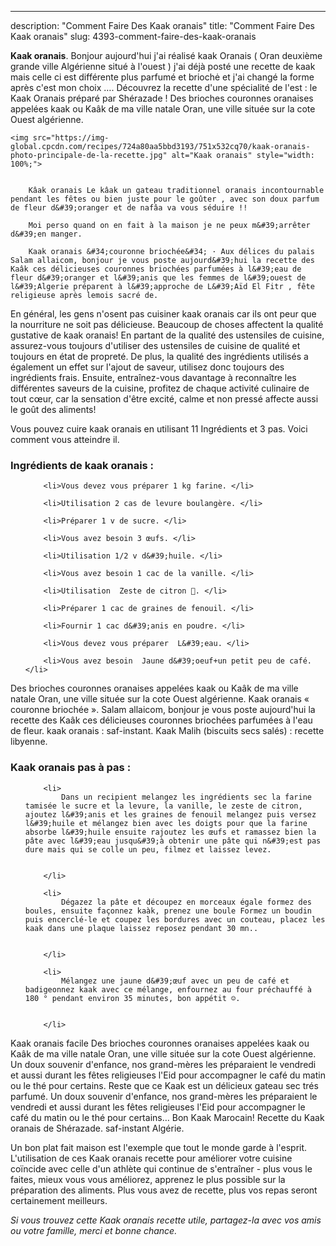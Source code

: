 ---
description: "Comment Faire Des Kaak oranais"
title: "Comment Faire Des Kaak oranais"
slug: 4393-comment-faire-des-kaak-oranais

<p>
	<strong>Kaak oranais</strong>. 
	Bonjour aujourd&#39;hui j&#39;ai réalisé kaak Oranais ( Oran deuxième grande ville Algérienne situé à l&#39;ouest ) j&#39;ai déjà posté une recette de kaak mais celle ci est différente plus parfumé et briochė et j&#39;ai changé la forme après c&#39;est mon choix …. Découvrez la recette d&#39;une spécialité de l&#39;est : le Kaak Oranais préparé par Shérazade ! Des brioches couronnes oranaises appelées kaak ou Kaâk de ma ville natale Oran, une ville située sur la cote Ouest algérienne.
</p>
<p>
	
	<img src="https://img-global.cpcdn.com/recipes/724a80aa5bbd3193/751x532cq70/kaak-oranais-photo-principale-de-la-recette.jpg" alt="Kaak oranais" style="width: 100%;">
	
	
		Kâak oranais Le kâak un gateau traditionnel oranais incontournable pendant les fêtes ou bien juste pour le goûter , avec son doux parfum de fleur d&#39;oranger et de nafâa va vous séduire !!
	
		Moi perso quand on en fait à la maison je ne peux m&#39;arrêter d&#39;en manger.
	
		Kaak oranais &#34;couronne briochée&#34; · Aux délices du palais Salam allaicom, bonjour je vous poste aujourd&#39;hui la recette des Kaâk ces délicieuses couronnes briochées parfumées à l&#39;eau de fleur d&#39;oranger et l&#39;anis que les femmes de l&#39;ouest de l&#39;Algerie préparent à l&#39;approche de L&#39;Aïd El Fitr , fête religieuse après lemois sacré de.
	
</p>

En général, les gens n'osent pas cuisiner kaak oranais car ils ont peur que la nourriture ne soit pas délicieuse. Beaucoup de choses affectent la qualité gustative de kaak oranais! En partant de la qualité des ustensiles de cuisine, assurez-vous toujours d'utiliser des ustensiles de cuisine de qualité et toujours en état de propreté. De plus, la qualité des ingrédients utilisés a également un effet sur l'ajout de saveur, utilisez donc toujours des ingrédients frais. Ensuite, entraînez-vous davantage à reconnaître les différentes saveurs de la cuisine, profitez de chaque activité culinaire de tout cœur, car la sensation d'être excité, calme et non pressé affecte aussi le goût des aliments!

<!--inarticleads1-->

Vous pouvez cuire kaak oranais en utilisant 11 Ingrédients et 3 pas. Voici comment vous atteindre il.

<h3>Ingrédients de kaak oranais :</h3>

<ol>
	
		<li>Vous devez vous préparer 1 kg farine. </li>
	
		<li>Utilisation 2 cas de levure boulangère. </li>
	
		<li>Préparer 1 v de sucre. </li>
	
		<li>Vous avez besoin 3 œufs. </li>
	
		<li>Utilisation 1/2 v d&#39;huile. </li>
	
		<li>Vous avez besoin 1 cac de la vanille. </li>
	
		<li>Utilisation  Zeste de citron 🍋. </li>
	
		<li>Préparer 1 cac de graines de fenouil. </li>
	
		<li>Fournir 1 cac d&#39;anis en poudre. </li>
	
		<li>Vous devez vous préparer  L&#39;eau. </li>
	
		<li>Vous avez besoin  Jaune d&#39;oeuf+un petit peu de café. </li>
	
</ol>

Des brioches couronnes oranaises appelées kaak ou Kaâk de ma ville natale Oran, une ville située sur la cote Ouest algérienne. Kaak oranais « couronne briochée ». Salam allaicom, bonjour je vous poste aujourd&#39;hui la recette des Kaâk ces délicieuses couronnes briochées parfumées à l&#39;eau de fleur. kaak oranais : saf-instant. Kaak Malih (biscuits secs salés) : recette libyenne. 

<!--inarticleads2-->

<h3>Kaak oranais pas à pas :</h3>

<ol>
	
		<li>
			Dans un recipient melangez les ingrédients sec la farine tamisée le sucre et la levure, la vanille, le zeste de citron, ajoutez l&#39;anis et les graines de fenouil melangez puis versez l&#39;huile et mélangez bien avec les doigts pour que la farine absorbe l&#39;huile ensuite rajoutez les œufs et ramassez bien la pâte avec l&#39;eau jusqu&#39;à obtenir une pâte qui n&#39;est pas dure mais qui se colle un peu, filmez et laissez levez.
			
			
		</li>
	
		<li>
			Dégazez la pâte et découpez en morceaux égale formez des boules, ensuite façonnez kaàk, prenez une boule Formez un boudin puis encerclé-le et coupez les bordures avec un couteau, placez les kaak dans une plaque laissez reposez pendant 30 mn..
			
			
		</li>
	
		<li>
			Mélangez une jaune d&#39;œuf avec un peu de café et badigeonnez kaak avec ce mélange, enfournez au four préchauffé à 180 ° pendant environ 35 minutes, bon appétit ☺️.
			
			
		</li>
	
</ol>

Kaak oranais facile Des brioches couronnes oranaises appelées kaak ou Kaâk de ma ville natale Oran, une ville située sur la cote Ouest algérienne. Un doux souvenir d&#39;enfance, nos grand-mères les préparaient le vendredi et aussi durant les fêtes religieuses l&#39;Eid pour accompagner le café du matin ou le thé pour certains. Reste que ce Kaak est un délicieux gateau sec trés parfumé. Un doux souvenir d&#39;enfance, nos grand-mères les préparaient le vendredi et aussi durant les fêtes religieuses l&#39;Eid pour accompagner le café du matin ou le thé pour certains… Bon Kaak Marocain! Recette du Kaak oranais de Shérazade. saf-instant Algérie. 

<!--inarticleads1-->

<p>
Un bon plat fait maison est l'exemple que tout le monde garde à l'esprit. L'utilisation de ces Kaak oranais recette pour améliorer votre cuisine coïncide avec celle d'un athlète qui continue de s'entraîner - plus vous le faites, mieux vous vous améliorez, apprenez le plus possible sur la préparation des aliments. Plus vous avez de recette, plus vos repas seront certainement meilleurs.
</p>

<p>
<i>Si vous trouvez cette Kaak oranais recette utile, partagez-la avec vos amis ou votre famille, merci et bonne chance.</i>
</p>

